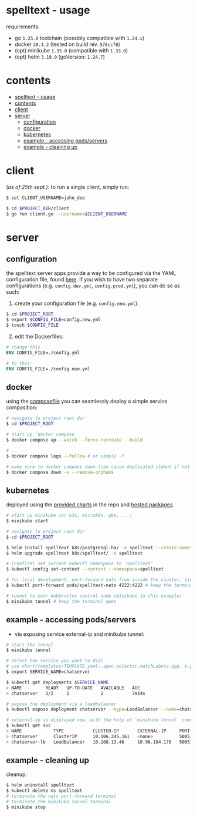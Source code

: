 # spelltext - usage
requirements:
- go `1.25.0` toolchain (possibly compatible with `1.24.x`)
- docker `28.3.2` (tested on build rev. `578ccf6`)
- (opt) minikube `1.35.0` (compatible with `1.33.0`)
- (opt) helm `3.19.0` (goVersion: `1.24.7`)

# contents
- [spelltext - usage](#spelltext---usage)
- [contents](#contents)
- [client](#client)
- [server](#server)
  - [configuration](#configuration)
  - [docker](#docker)
  - [kubernetes](#kubernetes)
  - [example - accessing pods/servers](#example---accessing-podsservers)
  - [example - cleaning up](#example---cleaning-up)

# client
(*as of 25th sept.*): to run a single client, simply run:
```sh
$ set CLIENT_USERNAME=john_doe

$ cd $PROJECT_DIR/client
$ go run client.go --username=$CLIENT_USERNAME
```

# server
## configuration
the spelltext server apps provide a way to be configured via the YAML configuration file, found [here](../config.yml). if you wish to have two separate configurations (e.g. `config.dev.yml`, `config.prod.yml`), you can do so as such:
1) create your configuration file (e.g. `config.new.yml`):
```sh
$ cd $PROJECT_ROOT
$ export $CONFIG_FILE=config.new.yml
$ touch $CONFIG_FILE
```
2) edit the Dockerfiles:
```dockerfile
# change this
ENV CONFIG_FILE=./config.yml

# to this:
ENV CONFIG_FILE=./config.new.yml
```

## docker
using the [composefile](./compose.yml) you can seamlessly deploy a simple service composition:
```sh
# navigate to project root dir
$ cd $PROJECT_ROOT

# start up `docker compose`
$ docker compose up --watch --force-recreate --build 

# ...
$ docker compose logs --follow # or simply -f

# make sure to docker compose down (can cause duplicated stdout if not done)
$ docker compose down -v --remove-orphans
```
  
## kubernetes
deployed using the [provided charts](https://github.com/komadiina/spelltext/tree/main/k8s/) in the repo and [hosted packages](https://github.com/komadiina/spelltext/pkgs/container/spelltext%2Fchatserver).
```sh
# start up minikube (or k3s, microk8s, gke, ...)
$ minikube start

# navigate to project root dir
$ cd $PROJECT_ROOT

$ helm install spelltext k8s/postgresql-ha/ -n spelltext --create-namespace
$ helm upgrade spelltext k8s/spelltext/ -n spelltext

# (confirm) set current kubectl namespace to 'spelltext'
$ kubectl config set-context --current --namespace=spelltext

# for local development, port-forward nats from inside the cluster, since client requires direct connection
$ kubectl port-forward pods/spelltext-nats 4222:4222 # keep the terminal open

# tunnel to your kubernetes control node (minikube in this example)
$ minikube tunnel # keep the terminal open
```

## example - accessing pods/servers
- via exposing service external-ip and minikube tunnel:
```sh
# start the tunnel
$ minikube tunnel

# select the service you want to dial 
# use chart/templates/TEMPLATE.yaml:.spec.selector.matchLabels.app, e.g. 'chatserver'
$ export SERVICE_NAME=chatserver

$ kubectl get deployments $SERVICE_NAME
> NAME         READY   UP-TO-DATE   AVAILABLE   AGE
> chatserver   2/2     2            2           7m54s

# expose the deployment via a loadbalancer
$ kubectl expose deployment chatserver --type=LoadBalancer --name=chatserver-lb

# external-ip is displayed now, with the help of 'minikube tunnel' command
$ kubectl get svc
> NAME            TYPE           CLUSTER-IP       EXTERNAL-IP     PORT(S)           AGE
> chatserver      ClusterIP      10.106.245.161   <none>          50051/TCP         16m
> chatserver-lb   LoadBalancer   10.108.13.46     10.96.184.178   50051:32671/TCP   4m33s
```

## example - cleaning up
cleanup:
```sh
$ helm uninstall spelltext
$ kubectl delete ns spelltext
# terminate the nats port-forward terminal
# terminate the minikube tunnel terminal
$ minikube stop
```